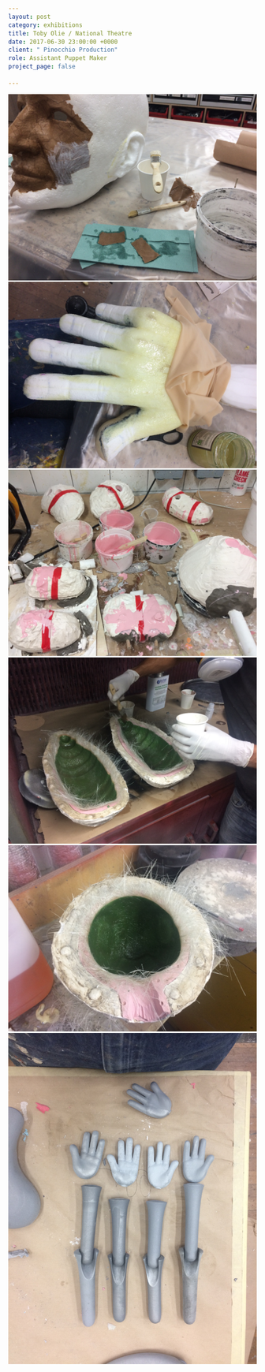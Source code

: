 ```yaml
---
layout: post
category: exhibitions
title: Toby Olie / National Theatre
date: 2017-06-30 23:00:00 +0000
client: " Pinocchio Production"
role: Assistant Puppet Maker
project_page: false

---
```

![](/uploads/IMG_3153.jpg)![](/uploads/IMG_3244.jpg)![](/uploads/IMG_3031.jpg)![](/uploads/IMG_3056.jpg)![](/uploads/IMG_3057.jpg)![](/uploads/IMG_3062.jpg)
